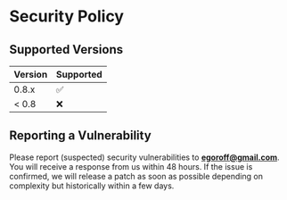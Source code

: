 # Security Policy

## Supported Versions

| Version | Supported          |
| ------- | ------------------ |
| 0.8.x   | :white_check_mark: |
| < 0.8   | :x:                |

## Reporting a Vulnerability

Please report (suspected) security vulnerabilities to
**[egoroff@gmail.com](mailto:egoroff@gmail.com)**. You will receive a response from
us within 48 hours. If the issue is confirmed, we will release a patch as soon
as possible depending on complexity but historically within a few days.
